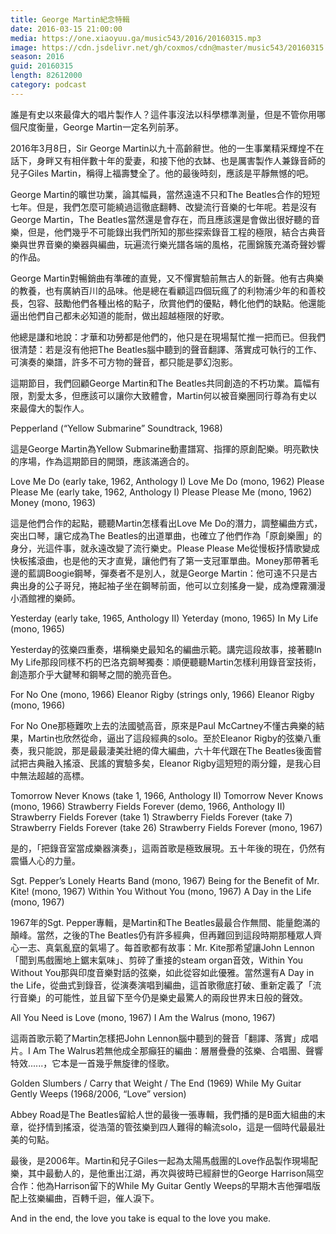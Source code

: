 ```yaml
---
title: George Martin紀念特輯
date: 2016-03-15 21:00:00
media: https://one.xiaoyuu.ga/music543/2016/20160315.mp3
image: https://cdn.jsdelivr.net/gh/coxmos/cdn@master/music543/20160315.jpg
season: 2016
guid: 20160315
length: 82612000
category: podcast
---
```


誰是有史以來最偉大的唱片製作人？這件事沒法以科學標準測量，但是不管你用哪個尺度衡量，George Martin一定名列前茅。

2016年3月8日，Sir George Martin以九十高齡辭世。他的一生事業精采輝煌不在話下，身畔又有相伴數十年的愛妻，和接下他的衣缽、也是厲害製作人兼錄音師的兒子Giles Martin，稱得上福壽雙全了。他的最後時刻，應該是平靜無憾的吧。

George Martin的曠世功業，論其幅員，當然遠遠不只和The Beatles合作的短短七年。但是，我們怎麼可能繞過這徹底翻轉、改變流行音樂的七年呢。若是沒有George Martin，The Beatles當然還是會存在，而且應該還是會做出很好聽的音樂，但是，他們幾乎不可能錄出我們所知的那些探索錄音工程的極限，結合古典音樂與世界音樂的樂器與編曲，玩遍流行樂光譜各端的風格，花團錦簇充滿奇聲妙響的作品。

George Martin對暢銷曲有準確的直覺，又不憚實驗前無古人的新聲。他有古典樂的教養，也有廣納百川的品味。他是總在看顧這四個玩瘋了的利物浦少年的和善校長，包容、鼓勵他們各種出格的點子，欣賞他們的優點，轉化他們的缺點。他還能逼出他們自己都未必知道的能耐，做出超越極限的好歌。

他總是謙和地說：才華和功勞都是他們的，他只是在現場幫忙推一把而已。但我們很清楚：若是沒有他把The Beatles腦中聽到的聲音翻譯、落實成可執行的工作、可演奏的樂譜，許多不可方物的聲音，都只能是夢幻泡影。

這期節目，我們回顧George Martin和The Beatles共同創造的不朽功業。篇幅有限，割愛太多，但應該可以讓你大致體會，Martin何以被音樂圈同行尊為有史以來最偉大的製作人。

Pepperland (“Yellow Submarine” Soundtrack, 1968)

這是George Martin為Yellow Submarine動畫譜寫、指揮的原創配樂。明亮歡快的序場，作為這期節目的開頭，應該滿適合的。

Love Me Do (early take, 1962, Anthology I)
Love Me Do (mono, 1962)
Please Please Me (early take, 1962, Anthology I)
Please Please Me (mono, 1962)
Money (mono, 1963)

這是他們合作的起點，聽聽Martin怎樣看出Love Me Do的潛力，調整編曲方式，突出口琴，讓它成為The Beatles的出道單曲，也確立了他們作為「原創樂團」的身分，光這件事，就永遠改變了流行樂史。Please Please Me從慢板抒情歌變成快板搖滾曲，也是他的天才直覺，讓他們有了第一支冠軍單曲。Money那帶著毛邊的藍調Boogie鋼琴，彈奏者不是別人，就是George Martin：他可遠不只是古典出身的公子哥兒，捲起袖子坐在鋼琴前面，他可以立刻搖身一變，成為煙霧瀰漫小酒館裡的樂師。

Yesterday (early take, 1965, Anthology II)
Yeterday (mono, 1965)
In My Life (mono, 1965)

Yesterday的弦樂四重奏，堪稱樂史最知名的編曲示範。講完這段故事，接著聽In My Life那段同樣不朽的巴洛克鋼琴獨奏：順便聽聽Martin怎樣利用錄音室技術，創造那介乎大鍵琴和鋼琴之間的脆亮音色。

For No One (mono, 1966)
Eleanor Rigby (strings only, 1966)
Eleanor Rigby (mono, 1966)

For No One那極難吹上去的法國號高音，原來是Paul McCartney不懂古典樂的結果，Martin也欣然從命，逼出了這段經典的solo。至於Eleanor Rigby的弦樂八重奏，我只能說，那是最最淒美壯絕的偉大編曲，六十年代跟在The Beatles後面嘗試把古典融入搖滾、民謠的實驗多矣，Eleanor Rigby這短短的兩分鐘，是我心目中無法超越的高標。

Tomorrow Never Knows (take 1, 1966, Anthology II)
Tomorrow Never Knows (mono, 1966)
Strawberry Fields Forever (demo, 1966, Anthology II)
Strawberry Fields Forever (take 1)
Strawberry Fields Forever (take 7)
Strawberry Fields Forever (take 26)
Strawberry Fields Forever (mono, 1967)

是的，「把錄音室當成樂器演奏」，這兩首歌是極致展現。五十年後的現在，仍然有震懾人心的力量。

Sgt. Pepper’s Lonely Hearts Band (mono, 1967)
Being for the Benefit of Mr. Kite! (mono, 1967)
Within You Without You (mono, 1967)
A Day in the Life (mono, 1967)

1967年的Sgt. Pepper專輯，是Martin和The Beatles最最合作無間、能量飽滿的顛峰。當然，之後的The Beatles仍有許多經典，但再難回到這段時期那種眾人齊心一志、真氣亂竄的氣場了。每首歌都有故事：Mr. Kite那希望讓John Lennon「聞到馬戲團地上鋸末氣味」、剪碎了重接的steam organ音效，Within You Without You那與印度音樂對話的弦樂，如此從容如此優雅。當然還有A Day in the Life，從曲式到錄音，從演奏演唱到編曲，這首歌徹底打破、重新定義了「流行音樂」的可能性，並且留下至今仍是樂史最驚人的兩段世界末日般的聲效。

All You Need is Love (mono, 1967)
I Am the Walrus (mono, 1967)

這兩首歌示範了Martin怎樣把John Lennon腦中聽到的聲音「翻譯、落實」成唱片。I Am The Walrus若無他成全那癲狂的編曲：層層疊疊的弦樂、合唱團、聲響特效......，它本是一首幾乎無旋律的怪歌。

Golden Slumbers / Carry that Weight / The End (1969)
While My Guitar Gently Weeps (1968/2006, “Love” version)

Abbey Road是The Beatles留給人世的最後一張專輯，我們播的是B面大組曲的末章，從抒情到搖滾，從浩蕩的管弦樂到四人難得的輪流solo，這是一個時代最最壯美的句點。

最後，是2006年。Martin和兒子Giles一起為太陽馬戲團的Love作品製作現場配樂，其中最動人的，是他重出江湖，再次與彼時已經辭世的George Harrison隔空合作：他為Harrison留下的While My Guitar Gently Weeps的早期木吉他彈唱版配上弦樂編曲，百轉千迴，催人淚下。

And in the end, the love you take is equal to the love you make.
